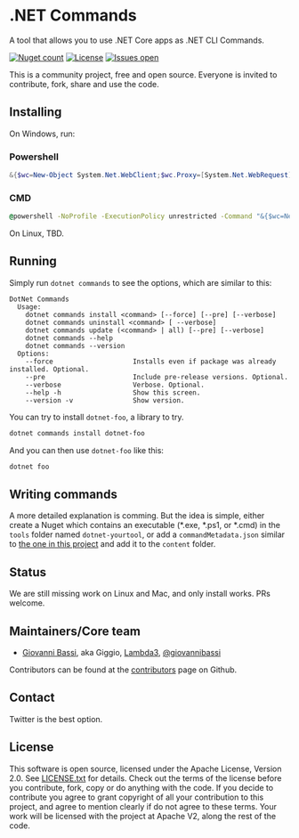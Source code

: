 # .NET Commands

A tool that allows you to use .NET Core apps as .NET CLI Commands.

[![Nuget count](https://img.shields.io/nuget/v/dotnet-commands.svg)](https://www.nuget.org/packages/dotnet-commands/)
[![License](https://img.shields.io/badge/licence-Apache%20License%202.0-blue.svg)](https://github.com/Lambda3/dotnet-commands/blob/master/LICENSE.txt)
[![Issues open](https://img.shields.io/github/issues-raw/Lambda3/dotnet-commands.svg)](https://huboard.com/Lambda3/dotnet-commands/)

This is a community project, free and open source. Everyone is invited to contribute, fork, share and use the code.

## Installing

On Windows, run:

### Powershell
````powershell
&{$wc=New-Object System.Net.WebClient;$wc.Proxy=[System.Net.WebRequest]::DefaultWebProxy;$wc.Proxy.Credentials=[System.Net.CredentialCache]::DefaultNetworkCredentials;Invoke-Expression($wc.DownloadString('https://raw.githubusercontent.com/Lambda3/dotnet-commands/master/src/dotnet-commands/install.ps1'))}
````

### CMD
````cmd
@powershell -NoProfile -ExecutionPolicy unrestricted -Command "&{$wc=New-Object System.Net.WebClient;$wc.Proxy=[System.Net.WebRequest]::DefaultWebProxy;$wc.Proxy.Credentials=[System.Net.CredentialCache]::DefaultNetworkCredentials;Invoke-Expression($wc.DownloadString('https://raw.githubusercontent.com/Lambda3/dotnet-commands/master/src/dotnet-commands/install.ps1'))}"
````

On Linux, TBD.

## Running

Simply run `dotnet commands` to see the options, which are similar to this:

````
DotNet Commands
  Usage:
    dotnet commands install <command> [--force] [--pre] [--verbose]
    dotnet commands uninstall <command> [ --verbose]
    dotnet commands update (<command> | all) [--pre] [--verbose]
    dotnet commands --help
    dotnet commands --version
  Options:
    --force                    Installs even if package was already installed. Optional.
    --pre                      Include pre-release versions. Optional.
    --verbose                  Verbose. Optional.
    --help -h                  Show this screen.
    --version -v               Show version.
````

You can try to install `dotnet-foo`, a library to try.

```powershell
dotnet commands install dotnet-foo
```

And you can then use `dotnet-foo` like this:

```powershell
dotnet foo
```

## Writing commands

A more detailed explanation is comming. But the idea is simple, either create a Nuget which contains an executable (*.exe, *.ps1, or *.cmd)
in the `tools` folder named `dotnet-yourtool`, or add a `commandMetadata.json` similar
to [the one in this project](https://github.com/Lambda3/dotnet-commands/blob/master/src/dotnet-commands/commandMetadata.json) and add it to the
`content` folder.

## Status

We are still missing work on Linux and Mac, and only install works. PRs welcome.

## Maintainers/Core team

* [Giovanni Bassi](http://blog.lambda3.com.br/L3/giovannibassi/), aka Giggio, [Lambda3](http://www.lambda3.com.br), [@giovannibassi](https://twitter.com/giovannibassi)

Contributors can be found at the [contributors](https://github.com/Lambda3/dotnet-commands/graphs/contributors) page on Github.

## Contact

Twitter is the best option.

## License

This software is open source, licensed under the Apache License, Version 2.0.
See [LICENSE.txt](https://github.com/Lambda3/dotnet-commands/blob/master/LICENSE.txt) for details.
Check out the terms of the license before you contribute, fork, copy or do anything
with the code. If you decide to contribute you agree to grant copyright of all your contribution to this project, and agree to
mention clearly if do not agree to these terms. Your work will be licensed with the project at Apache V2, along the rest of the code.
